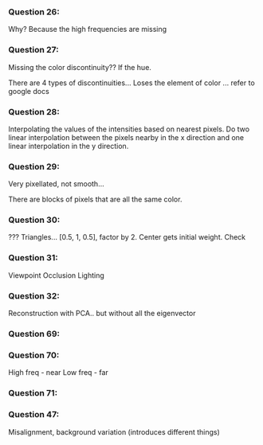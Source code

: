 ### Question 26:
Why? Because the high frequencies are missing

### Question 27:
Missing the color discontinuity?? If the hue.

There are 4 types of discontinuities... Loses the element of color ... refer to google docs

### Question 28:
Interpolating the values of the intensities based on nearest pixels. 
Do two linear interpolation between the pixels nearby in the x direction and one linear interpolation in the y direction.

### Question 29:
Very pixellated, not smooth... 

There are blocks of pixels that are all the same color.

### Question 30:
??? Triangles...
[0.5, 1, 0.5], factor by 2. Center gets initial weight.
Check 

### Question 31:
Viewpoint
Occlusion
Lighting

### Question 32:
Reconstruction with PCA.. but without all the eigenvector

### Question 69:


### Question 70:
High freq - near
Low freq - far


### Question 71:


### Question 47:
Misalignment, background variation (introduces different things)

